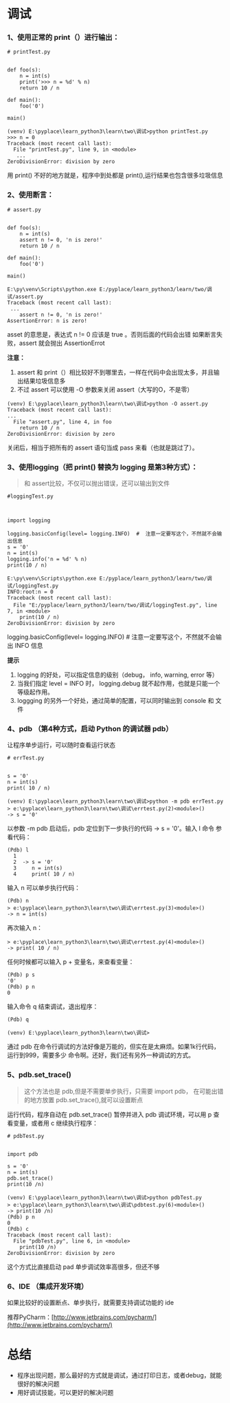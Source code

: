 # 调试

### 1、使用正常的 print（）进行输出：
```
# printTest.py


def foo(s):
    n = int(s)
    print('>>> n = %d' % n)
    return 10 / n

def main():
    foo('0')

main()
```

```
(venv) E:\pyplace\learn_python3\learn\two\调试>python printTest.py
>>> n = 0
Traceback (most recent call last):
  File "printTest.py", line 9, in <module>
   ...
ZeroDivisionError: division by zero
```
用 print() 不好的地方就是，程序中到处都是 print(),运行结果也包含很多垃圾信息

###  2、使用断言：
```
# assert.py


def foo(s):
    n = int(s)
    assert n != 0, 'n is zero!'
    return 10 / n

def main():
    foo('0')

main()
```

```
E:\py\venv\Scripts\python.exe E:/pyplace/learn_python3/learn/two/调试/assert.py
Traceback (most recent call last):
 ...
    assert n != 0, 'n is zero!'
AssertionError: n is zero!
```
asset 的意思是，表达式 n != 0 应该是 true 。否则后面的代码会出错
如果断言失败，assert 就会抛出 AssertionErrot

**注意：**
1. assert 和 print（）相比较好不到哪里去，一样在代码中会出现太多，并且输出结果垃圾信息多
2. 不过 assert 可以使用 -O 参数来关闭 assert（大写的O，不是零）
```
(venv) E:\pyplace\learn_python3\learn\two\调试>python -O assert.py
Traceback (most recent call last):
...
  File "assert.py", line 4, in foo
    return 10 / n
ZeroDivisionError: division by zero
```
关闭后，相当于把所有的 assert 语句当成 pass 来看（也就是跳过了）。

### 3、使用logging（把 print() 替换为 logging 是第3种方式）：
>和 assert比较，不仅可以抛出错误，还可以输出到文件

```
#loggingTest.py



import logging

logging.basicConfig(level= logging.INFO)  #  注意一定要写这个，不然就不会输出信息
s = '0'
n = int(s)
logging.info('n = %d' % n)
print(10 / n)
```

```
E:\py\venv\Scripts\python.exe E:/pyplace/learn_python3/learn/two/调试/loggingTest.py
INFO:root:n = 0
Traceback (most recent call last):
  File "E:/pyplace/learn_python3/learn/two/调试/loggingTest.py", line 7, in <module>
    print(10 / n)
ZeroDivisionError: division by zero
```
logging.basicConfig(level= logging.INFO)  #  注意一定要写这个，不然就不会输出 INFO 信息

**提示**
1. logging 的好处，可以指定信息的级别（debug， info, warning, error 等）
2. 当我们指定 level = INFO 时， logging.debug 就不起作用，也就是只能一个等级起作用。
3. loggging 的另外一个好处，通过简单的配置，可以同时输出到 console 和 文件

### 4、pdb （第4种方式，启动 Python 的调试器 pdb）
让程序单步运行，可以随时查看运行状态
```
# errTest.py


s = '0'
n = int(s)
print( 10 / n)
```

```
(venv) E:\pyplace\learn_python3\learn\two\调试>python -m pdb errTest.py
> e:\pyplace\learn_python3\learn\two\调试\errtest.py(2)<module>()
-> s = '0'
```
以参数 -m pdb 启动后，pdb 定位到下一步执行的代码 -> s = '0'。输入 l 命令 参看代码：
```
(Pdb) l
  1
  2  -> s = '0'
  3     n = int(s)
  4     print( 10 / n)
```
输入 n 可以单步执行代码：
```
(Pdb) n
> e:\pyplace\learn_python3\learn\two\调试\errtest.py(3)<module>()
-> n = int(s)
```
再次输入 n：
```
> e:\pyplace\learn_python3\learn\two\调试\errtest.py(4)<module>()
-> print( 10 / n)
```

任何时候都可以输入 p + 变量名，来查看变量：

```
(Pdb) p s
'0'
(Pdb) p n
0
```
输入命令 q 结束调试，退出程序：
```
(Pdb) q

(venv) E:\pyplace\learn_python3\learn\two\调试>
```
通过 pdb 在命令行调试的方法好像是万能的，但实在是太麻烦。如果1k行代码，运行到999，需要多少
命令啊。还好，我们还有另外一种调试的方式。

### 5、pdb.set_trace()
>这个方法也是 pdb,但是不需要单步执行，只需要 import pdb， 在可能出错的地方放置 pdb.set_trace(),就可以设置断点

运行代码，程序自动在 pdb.set_trace()  暂停并进入 pdb 调试环境，可以用 p 查看变量，或者用 c 继续执行程序：
```
# pdbTest.py


import pdb

s = '0'
n = int(s)
pdb.set_trace()
print(10 /n)

```
```
(venv) E:\pyplace\learn_python3\learn\two\调试>python pdbTest.py
> e:\pyplace\learn_python3\learn\two\调试\pdbtest.py(6)<module>()
-> print(10 /n)
(Pdb) p n
0
(Pdb) c
Traceback (most recent call last):
  File "pdbTest.py", line 6, in <module>
    print(10 /n)
ZeroDivisionError: division by zero
```
这个方式比直接启动 pad 单步调试效率高很多，但还不够

### 6、IDE （集成开发环境）

如果比较好的设置断点、单步执行，就需要支持调试功能的 ide

推荐PyCharm：[http://www.jetbrains.com/pycharm/](http://www.jetbrains.com/pycharm/)

# 总结

* 程序出现问题，那么最好的方式就是调试，通过打印日志，或者debug，就能很好的解决问题
* 用好调试技能，可以更好的解决问题






